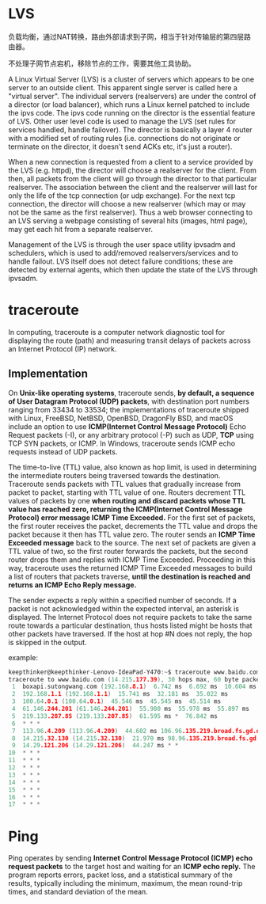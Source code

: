 # LVS
负载均衡，通过NAT转换，路由外部请求到子网，相当于针对传输层的第四层路由器。

不处理子网节点宕机，移除节点的工作，需要其他工具协助。

A Linux Virtual Server (LVS) is a cluster of servers which appears to be one server to an outside client. This apparent single server is called here a "virtual server". The individual servers (realservers) are under the control of a director (or load balancer), which runs a Linux kernel patched to include the ipvs code. The ipvs code running on the director is the essential feature of LVS. Other user level code is used to manage the LVS (set rules for services handled, handle failover). The director is basically a layer 4 router with a modified set of routing rules (i.e. connections do not originate or terminate on the director, it doesn't send ACKs etc, it's just a router).

When a new connection is requested from a client to a service provided by the LVS (e.g. httpd), the director will choose a realserver for the client. From then, all packets from the client will go through the director to that particular realserver. The association between the client and the realserver will last for only the life of the tcp connection (or udp exchange). For the next tcp connection, the director will choose a new realserver (which may or may not be the same as the first realserver). Thus a web browser connecting to an LVS serving a webpage consisting of several hits (images, html page), may get each hit from a separate realserver.

Management of the LVS is through the user space utility ipvsadm and schedulers, which is used to add/removed realservers/services and to handle failout. LVS itself does not detect failure conditions; these are detected by external agents, which then update the state of the LVS through ipvsadm.


# traceroute
In computing, traceroute is a computer network diagnostic tool for displaying the route (path) and measuring transit delays of packets across an Internet Protocol (IP) network.

## Implementation
On **Unix-like operating systems**, traceroute sends, **by default, a sequence of User Datagram Protocol (UDP) packets**, with destination port numbers ranging from 33434 to 33534; the implementations of traceroute shipped with Linux, FreeBSD, NetBSD, OpenBSD, DragonFly BSD, and macOS include an option to use **ICMP(Internet Control Message Protocol)** Echo Request packets (-I), or any arbitrary protocol (-P) such as UDP, **TCP** using TCP SYN packets, or ICMP. In Windows, traceroute sends ICMP echo requests instead of UDP packets.

The time-to-live (TTL) value, also known as hop limit, is used in determining the intermediate routers being traversed towards the destination. Traceroute sends packets with TTL values that gradually increase from packet to packet, starting with TTL value of one. Routers decrement TTL values of packets by one **when routing and discard packets whose TTL value has reached zero, returning the ICMP(Internet Control Message Protocol) error message ICMP Time Exceeded.** For the first set of packets, the first router receives the packet, decrements the TTL value and drops the packet because it then has TTL value zero. The router sends an **ICMP Time Exceeded message** back to the source. The next set of packets are given a TTL value of two, so the first router forwards the packets, but the second router drops them and replies with ICMP Time Exceeded. Proceeding in this way, traceroute uses the returned ICMP Time Exceeded messages to build a list of routers that packets traverse, **until the destination is reached and returns an ICMP Echo Reply message.**

The sender expects a reply within a specified number of seconds. If a packet is not acknowledged within the expected interval, an asterisk is displayed. The Internet Protocol does not require packets to take the same route towards a particular destination, thus hosts listed might be hosts that other packets have traversed. If the host at hop #N does not reply, the hop is skipped in the output.

example:
```c
keepthinker@keepthinker-Lenovo-IdeaPad-Y470:~$ traceroute www.baidu.com
traceroute to www.baidu.com (14.215.177.39), 30 hops max, 60 byte packets
 1  boxapi.sutongwang.com (192.168.8.1)  6.742 ms  6.692 ms  10.604 ms
 2  192.168.1.1 (192.168.1.1)  15.741 ms  32.181 ms  35.022 ms
 3  100.64.0.1 (100.64.0.1)  45.546 ms  45.545 ms  45.514 ms
 4  61.146.244.201 (61.146.244.201)  55.980 ms  55.978 ms  55.897 ms
 5  219.133.207.85 (219.133.207.85)  61.595 ms *  76.842 ms
 6  * * *
 7  113.96.4.209 (113.96.4.209)  44.602 ms 106.96.135.219.broad.fs.gd.dynamic.163data.com.cn (219.135.96.106)  16.518 ms  16.541 ms
 8  14.215.32.130 (14.215.32.130)  21.970 ms 98.96.135.219.broad.fs.gd.dynamic.163data.com.cn (219.135.96.98)  44.371 ms 14.29.121.194 (14.29.121.194)  44.228 ms
 9  14.29.121.206 (14.29.121.206)  44.247 ms * *
10  * * *
11  * * *
12  * * *
13  * * *
14  * * *
15  * * *
16  * * *
17  * * *

```

# Ping
Ping operates by sending **Internet Control Message Protocol (ICMP) echo request packets** to the target host and waiting for an **ICMP echo reply.** The program reports errors, packet loss, and a statistical summary of the results, typically including the minimum, maximum, the mean round-trip times, and standard deviation of the mean.